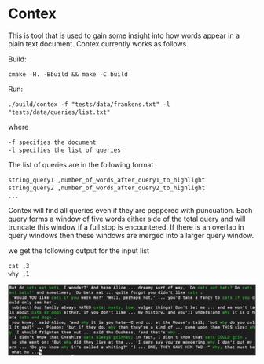 # Contex

This is tool that is used to gain some insight into how words appear in a plain text document. Contex currently works as
follows. 

Build:

```
cmake -H. -Bbuild && make -C build

```
Run:

```
./build/contex -f "tests/data/frankens.txt" -l "tests/data/queries/list.txt"
```
where
```
-f specifies the document
-l specifies the list of queries 
```
The list of queries are in the following format
```
string_query1 ,number_of_words_after_query1_to_highlight
string_query2 ,number_of_words_after_query2_to_highlight
...
```
Contex will find all queries even if they are peppered with puncuation. Each query forms a window of five words either
side of the total query and will truncate this window if a full stop is encountered. If there is an overlap in query
windows then these windows are merged into a larger query window. 

we get the following output for the input list
```
cat ,3
why ,1
```

![output](output.png)

